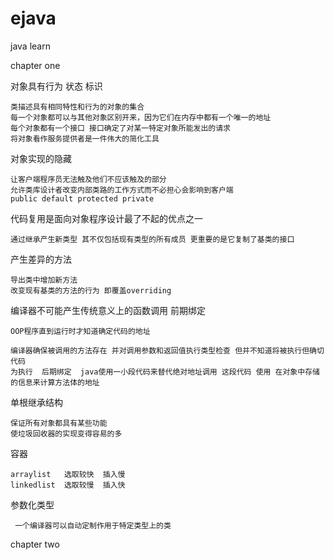# ejava
java learn

chapter one

对象具有行为 状态 标识

    类描述具有相同特性和行为的对象的集合
    每一个对象都可以与其他对象区别开来，因为它们在内存中都有一个唯一的地址
    每个对象都有一个接口 接口确定了对某一特定对象所能发出的请求
    将对象看作服务提供者是一件伟大的简化工具

对象实现的隐藏

    让客户端程序员无法触及他们不应该触及的部分
    允许类库设计者改变内部类路的工作方式而不必担心会影响到客户端
    public default protected private

代码复用是面向对象程序设计最了不起的优点之一

    通过继承产生新类型 其不仅包括现有类型的所有成员 更重要的是它复制了基类的接口

产生差异的方法

    导出类中增加新方法
    改变现有基类的方法的行为 即覆盖overriding

编译器不可能产生传统意义上的函数调用  前期绑定

    OOP程序直到运行时才知道确定代码的地址

    编译器确保被调用的方法存在 并对调用参数和返回值执行类型检查 但并不知道将被执行但确切代码
    为执行  后期绑定  java使用一小段代码来替代绝对地址调用 这段代码 使用 在对象中存储的信息来计算方法体的地址

单根继承结构
      
    保证所有对象都具有某些功能
    使垃圾回收器的实现变得容易的多

容器
    
    arraylist   选取较快  插入慢
    linkedlist  选取较慢  插入快

参数化类型
     
     一个编译器可以自动定制作用于特定类型上的类
     
chapter two